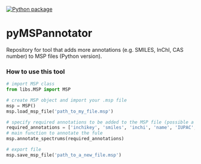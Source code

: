 [![Python package](https://github.com/xtrojak/pyMSPannotator/actions/workflows/python-package.yml/badge.svg)](https://github.com/xtrojak/pyMSPannotator/actions/workflows/python-package.yml)

# pyMSPannotator
Repository for tool that adds more annotations (e.g. SMILES, InChI, CAS number) to MSP files (Python version).

### How to use this tool

```python
# import MSP class
from libs.MSP import MSP

# create MSP object and import your .msp file
msp = MSP()
msp.load_msp_file('path_to_my_file.msp')

# specify required annotations to be added to the MSP file (possible a subset of these)
required_annotations = ['inchikey', 'smiles', 'inchi', 'name', 'IUPAC', 'formula']
# main function to annotate the fule
msp.annotate_spectrums(required_annotations)

# export file 
msp.save_msp_file('path_to_a_new_file.msp')
```
